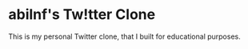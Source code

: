 # abilnf's Tw!tter Clone

This is my personal Twitter clone, that I built for educational purposes.
